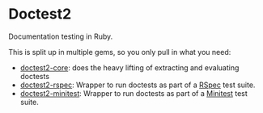# Doctest2

Documentation testing in Ruby.

This is split up in multiple gems, so you only pull in what you need:
- [doctest2-core](): does the heavy lifting of extracting and evaluating doctests
- [doctest2-rspec](): Wrapper to run doctests as part of a [RSpec]() test suite.
- [doctest2-minitest](): Wrapper to run doctests as part of a [Minitest]() test suite.

